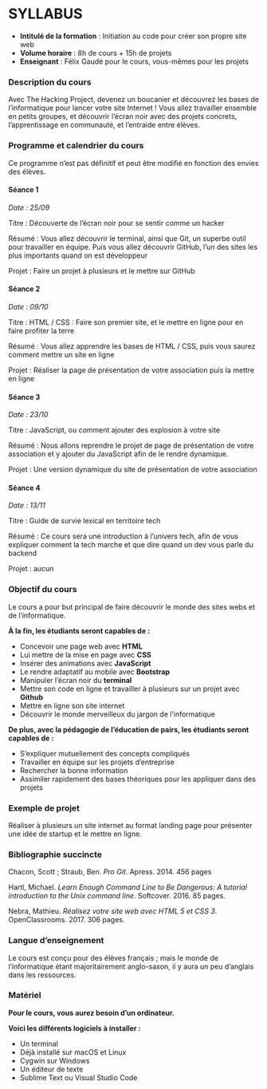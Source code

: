 # SYLLABUS



- **Intitulé de la formation** : Initiation au code pour créer son propre site web
- **Volume horaire** : 8h de cours + 15h de projets
- **Enseignant** : Félix Gaudé pour le cours, vous-mêmes pour les projets


### Description du cours
Avec The Hacking Project, devenez un boucanier et découvrez les bases de l’informatique pour lancer votre site Internet !
Vous allez travailler ensemble en petits groupes, et découvrir l’écran noir avec des projets concrets, l’apprentissage en communauté, et l’entraide entre élèves.

### Programme et calendrier du cours
Ce programme n’est pas définitif et peut être modifié en fonction des envies des élèves.

#### Séance 1
*Date : 25/09*

Titre : Découverte de l’écran noir pour se sentir comme un hacker

Résumé : Vous allez découvrir le terminal, ainsi que Git, un superbe outil pour travailler en équipe. Puis vous allez découvrir GitHub, l’un des sites les plus importants quand on est développeur

Projet : Faire un projet à plusieurs et le mettre sur GitHub

#### Séance 2
*Date : 09/10*

Titre : HTML / CSS : Faire son premier site, et le mettre en ligne pour en faire profiter la terre

Résumé : Vous allez apprendre les bases de HTML / CSS, puis vous saurez comment mettre un site en ligne

Projet : Réaliser la page de présentation de votre association puis la mettre en ligne

#### Séance 3
*Date : 23/10*

Titre : JavaScript, ou comment ajouter des explosion à votre site

Résumé : Nous allons reprendre le projet de page de présentation de votre association et y ajouter du JavaScript afin de le rendre dynamique.

Projet : Une version dynamique du site de présentation de votre association


#### Séance 4 
*Date : 13/11*

Titre : Guide de survie lexical en territoire tech

Résumé : Ce cours sera une introduction à l’univers tech, afin de vous expliquer comment la tech marche et que dire quand un dev vous parle du backend

Projet : aucun


### Objectif du cours
Le cours a pour but principal de faire découvrir le monde des sites webs et de l’informatique. 

**À la fin, les étudiants seront capables de :** 

- Concevoir une page web avec **HTML**
- Lui mettre de la mise en page avec **CSS**
- Insérer des animations avec **JavaScript**
- Le rendre adaptatif au mobile avec **Bootstrap**
- Manipuler l’écran noir du **terminal**
- Mettre son code en ligne et travailler à plusieurs sur un projet avec **Github**
- Mettre en ligne son site internet
- Découvrir le monde merveilleux du jargon de l’informatique

**De plus, avec la pédagogie de l’éducation de pairs, les étudiants seront capables de :**

- S’expliquer mutuellement des concepts compliqués
- Travailler en équipe sur les projets d’entreprise
- Rechercher la bonne information
- Assimiler rapidement des bases théoriques pour les appliquer dans des projets


### Exemple de projet
Réaliser à plusieurs un site internet au format landing page pour présenter une idée de startup et le mettre en ligne.


### Bibliographie succincte

Chacon, Scott ; Straub, Ben. *Pro Git*. Apress. 2014. 456 pages

Hartl, Michael. *Learn Enough Command Line to Be Dangerous: A tutorial introduction to the Unix command line*. Softcover. 2016. 85 pages.

Nebra, Mathieu. *Réalisez votre site web avec HTML 5 et CSS 3*. OpenClassrooms. 2017. 306 pages.


### Langue d’enseignement
Le cours est conçu pour des élèves français ; mais le monde de l’informatique étant majoritairement anglo-saxon, il y aura un peu d’anglais dans les ressources.

### Matériel
**Pour le cours, vous aurez besoin d’un ordinateur.**

**Voici les différents logiciels à installer :**

- Un terminal
- Déjà installé sur macOS et Linux
- Cygwin sur Windows
- Un éditeur de texte
- Sublime Text ou Visual Studio Code

